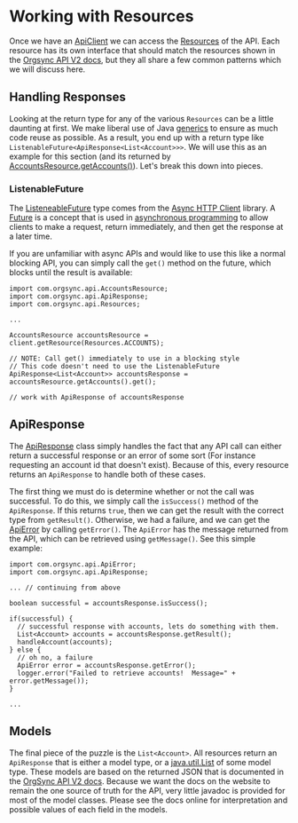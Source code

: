 # Working with Resources

Once we have an [ApiClient][api_client] we can access the [Resources][resources] of the API.
Each resource has its own interface that should match the resources shown in the
[Orgsync API V2 docs][os_api], but they all share a few common patterns which we will discuss
here.

## Handling Responses

Looking at the return type for any of the various `Resources` can be a little daunting at first.
We make liberal use of Java [generics][generics] to ensure as much code reuse as possible.  As
a result, you end up with a return type like `ListenableFuture<ApiResponse<List<Account>>>`.  We
will use this as an example for this section (and its returned by [AccountsResource.getAccounts()][get_accounts]).
Let's break this down into pieces.

### ListenableFuture

The [ListeneableFuture][listenable_future] type comes from the [Async HTTP Client][async_http] library.
A [Future][future] is a concept that is used in [asynchronous programming][async] to allow clients
to make a request, return immediately, and then get the response at a later time.

If you are unfamiliar with async APIs and would like to use this like a normal blocking API, you can
simply call the `get()` method on the future, which blocks until the result is available:

    import com.orgsync.api.AccountsResource;
    import com.orgsync.api.ApiResponse;
    import com.orgsync.api.Resources;

    ...

    AccountsResource accountsResource = client.getResource(Resources.ACCOUNTS);

    // NOTE: Call get() immediately to use in a blocking style
    // This code doesn't need to use the ListenableFuture
    ApiResponse<List<Account>> accountsResponse = accountsResource.getAccounts().get();

    // work with ApiResponse of accountsResponse

## ApiResponse

The [ApiResponse][api_response] class simply handles the fact that any API call can either return
a successful response or an error of some sort (For instance requesting an account id that doesn't
exist).  Because of this, every resource returns an `ApiResponse` to handle both of these cases.

The first thing we must do is determine whether or not the call was successful.  To do this, we simply
call the `isSuccess()` method of the `ApiResponse`.  If this returns `true`, then we can get the
result with the correct type from `getResult()`.  Otherwise, we had a failure, and we can get the
[ApiError][api_error] by calling `getError()`.  The `ApiError` has the message returned from the
API, which can be retrieved using `getMessage()`.  See this simple example:

    import com.orgsync.api.ApiError;
    import com.orgsync.api.ApiResponse;

    ... // continuing from above

    boolean successful = accountsResponse.isSuccess();

    if(successful) {
      // successful response with accounts, lets do something with them.
      List<Account> accounts = accountsResponse.getResult();
      handleAccount(accounts);
    } else {
      // oh no, a failure
      ApiError error = accountsResponse.getError();
      logger.error("Failed to retrieve accounts!  Message=" + error.getMessage());
    }

    ...

## Models

The final piece of the puzzle is the `List<Account>`.  All resources return an `ApiResponse` that
is either a model type, or a [java.util.List][jul] of some model type.  These models are based on
the returned JSON that is documented in the [OrgSync API V2 docs][os_api].  Because we want the
docs on the website to remain the one source of truth for the API, very little javadoc is provided
for most of the model classes.  Please see the docs online for interpretation and possible values
of each field in the models.

  [api_client]: ../javadoc/com/orgsync/api/ApiClient.html
  [resources]: ../javadoc/com/orgsync/api/Resources.html
  [os_api]: https://api.orgsync.com/api/docs/v2
  [generics]: http://en.wikipedia.org/wiki/Generics_in_Java
  [get_accounts]: ../javadoc/com/orgsync/api/AccountsResource.html#getAccount(int)
  [listenable_future]: http://sonatype.github.io/async-http-client/apidocs/reference/com/ning/http/client/ListenableFuture.html
  [async_http]: http://sonatype.github.io/async-http-client/
  [future]: http://en.wikipedia.org/wiki/Future_(programming)
  [async]: http://en.wikipedia.org/wiki/Asynchronous_I/O
  [api_response]: ../javadoc/com/orgsync/api/ApiResponse.html
  [api_error]: ../javadoc/com/orgsync/api/model/ApiError.html
  [jul]: http://docs.oracle.com/javase/6/docs/api/java/util/List.html


